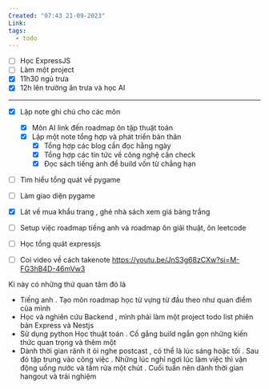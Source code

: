```yaml
---
Created: "07:43 21-09-2023"
Link: 
tags:
  - todo
---
```



- [ ] Học ExpressJS
- [ ] Làm một project 
- [x] 11h30 ngủ trưa
- [x] 12h lên trường ăn trưa và học AI

---

- [x] Lập note ghi chú cho các môn
	- [x] Môn AI link đến roadmap ôn tập thuật toán
	- [x] Lập một note tổng hợp và phát triển bản thân
		- [x] Tổng hợp các blog cần đọc hằng ngày
		- [x] Tổng hợp các tin tức về công nghệ cần check
		- [x] Đọc sách tiếng anh để build vốn từ chẳng hạn
- [ ] Tìm hiểu tổng quát về pygame
- [ ] Làm giao diện pygame
- [x] Lát về mua khẩu trang , ghé nhà sách xem giá bảng trắng
- [ ] Setup việc roadmap tiếng anh và roadmap ôn giải thuật, ôn leetcode
- [ ] Học tổng quát expressjs
- [ ] Coi video về cách takenote https://youtu.be/JnS3g68zCXw?si=M-FG3hB4D-46mVw3



Kì này có những thứ quan tâm đó là 
- Tiếng anh . Tạo môn roadmap học từ vựng từ đầu theo như quan điểm của mình
- Học và nghiên cứu Backend , mình phải làm một project todo list phiên bản Express và Nestjs 
- Sử dụng python Học thuật toán . Cố gắng build ngắn gọn những kiến thức quan trọng và thêm một
- Dành thời gian rãnh ít ỏi nghe postcast , có thể là lúc sáng hoặc tối . Sau đó tập trung vào công việc . Những lúc nghỉ ngơi lúc làm việc thì vận động uống nước và tắm rửa một chút . Cuối tuần nên dành thời gian hangout và trải nghiệm